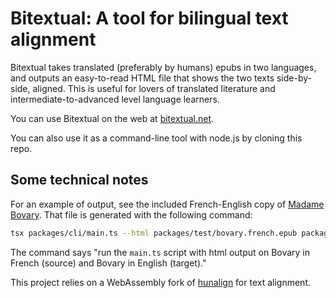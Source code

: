 # Bitextual: A tool for bilingual text alignment

Bitextual takes translated (preferably by humans) epubs in two languages, and
outputs an easy-to-read HTML file that shows the two texts side-by-side,
aligned. This is useful for lovers of translated literature and
intermediate-to-advanced level language learners.

You can use Bitextual on the web at [bitextual.net](https://bitextual.net).

You can also use it as a command-line tool with node.js by
cloning this repo.

## Some technical notes

For an example of output, see the included French-English copy of
[Madame Bovary](https://bitextual.net/bovary.aligned/).
That file is generated with the following command:

```sh
tsx packages/cli/main.ts --html packages/test/bovary.french.epub packages/test/bovary.english.epub > packages/web/dist/bovary.aligned.html"
```

The command says "run the `main.ts` script with html output on Bovary in French (source) and Bovary in English (target)."

This project relies on a WebAssembly fork of
[hunalign](https://github.com/wydengyre/hunalign) for text alignment.
